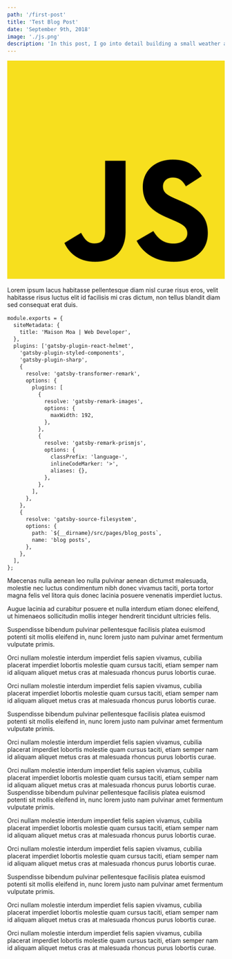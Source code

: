 ```yaml
---
path: '/first-post'
title: 'Test Blog Post'
date: 'September 9th, 2018'
image: './js.png'
description: 'In this post, I go into detail building a small weather app with React & Node.'
---
```


![](js.png)

Lorem ipsum lacus habitasse pellentesque diam nisl curae risus eros, velit habitasse risus luctus elit id facilisis mi cras dictum, non tellus blandit diam sed consequat erat duis.

```
module.exports = {
  siteMetadata: {
    title: 'Maison Moa | Web Developer',
  },
  plugins: ['gatsby-plugin-react-helmet',
    'gatsby-plugin-styled-components',
    'gatsby-plugin-sharp',
    {
      resolve: 'gatsby-transformer-remark',
      options: {
        plugins: [
          {
            resolve: 'gatsby-remark-images',
            options: {
              maxWidth: 192,
            },
          },
          {
            resolve: 'gatsby-remark-prismjs',
            options: {
              classPrefix: 'language-',
              inlineCodeMarker: '>',
              aliases: {},
            },
          },
        ],
      },
    },
    {
      resolve: 'gatsby-source-filesystem',
      options: {
        path: `${__dirname}/src/pages/blog_posts`,
        name: 'blog posts',
      },
    },
  ],
};

```

Maecenas nulla aenean leo nulla pulvinar aenean dictumst malesuada, molestie nec luctus condimentum nibh donec vivamus taciti, porta tortor magna felis vel litora quis donec lacinia posuere venenatis imperdiet luctus.

Augue lacinia ad curabitur posuere et nulla interdum etiam donec eleifend, ut himenaeos sollicitudin mollis integer hendrerit tincidunt ultricies felis.

Suspendisse bibendum pulvinar pellentesque facilisis platea euismod potenti sit mollis eleifend in, nunc lorem justo nam pulvinar amet fermentum vulputate primis.

Orci nullam molestie interdum imperdiet felis sapien vivamus, cubilia placerat imperdiet lobortis molestie quam cursus taciti, etiam semper nam id aliquam aliquet metus cras at malesuada rhoncus purus lobortis curae.

Orci nullam molestie interdum imperdiet felis sapien vivamus, cubilia placerat imperdiet lobortis molestie quam cursus taciti, etiam semper nam id aliquam aliquet metus cras at malesuada rhoncus purus lobortis curae.

Suspendisse bibendum pulvinar pellentesque facilisis platea euismod potenti sit mollis eleifend in, nunc lorem justo nam pulvinar amet fermentum vulputate primis.

Orci nullam molestie interdum imperdiet felis sapien vivamus, cubilia placerat imperdiet lobortis molestie quam cursus taciti, etiam semper nam id aliquam aliquet metus cras at malesuada rhoncus purus lobortis curae.

Orci nullam molestie interdum imperdiet felis sapien vivamus, cubilia placerat imperdiet lobortis molestie quam cursus taciti, etiam semper nam id aliquam aliquet metus cras at malesuada rhoncus purus lobortis curae.
Suspendisse bibendum pulvinar pellentesque facilisis platea euismod potenti sit mollis eleifend in, nunc lorem justo nam pulvinar amet fermentum vulputate primis.

Orci nullam molestie interdum imperdiet felis sapien vivamus, cubilia placerat imperdiet lobortis molestie quam cursus taciti, etiam semper nam id aliquam aliquet metus cras at malesuada rhoncus purus lobortis curae.

Orci nullam molestie interdum imperdiet felis sapien vivamus, cubilia placerat imperdiet lobortis molestie quam cursus taciti, etiam semper nam id aliquam aliquet metus cras at malesuada rhoncus purus lobortis curae.

Suspendisse bibendum pulvinar pellentesque facilisis platea euismod potenti sit mollis eleifend in, nunc lorem justo nam pulvinar amet fermentum vulputate primis.

Orci nullam molestie interdum imperdiet felis sapien vivamus, cubilia placerat imperdiet lobortis molestie quam cursus taciti, etiam semper nam id aliquam aliquet metus cras at malesuada rhoncus purus lobortis curae.

Orci nullam molestie interdum imperdiet felis sapien vivamus, cubilia placerat imperdiet lobortis molestie quam cursus taciti, etiam semper nam id aliquam aliquet metus cras at malesuada rhoncus purus lobortis curae.